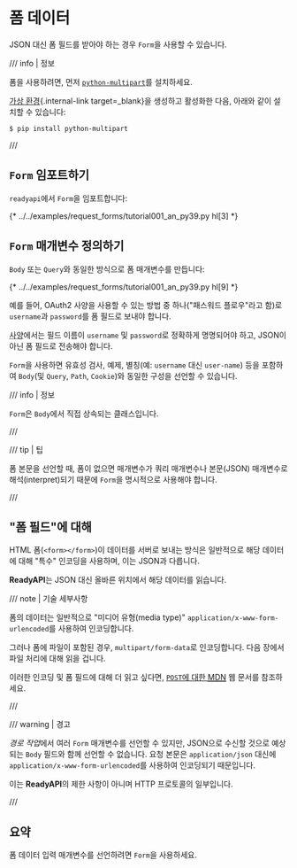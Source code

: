 # 폼 데이터

JSON 대신 폼 필드를 받아야 하는 경우 `Form`을 사용할 수 있습니다.

/// info | 정보

폼을 사용하려면, 먼저 <a href="https://github.com/Kludex/python-multipart" class="external-link" target="_blank">`python-multipart`</a>를 설치하세요.

[가상 환경](../virtual-environments.md){.internal-link target=_blank}을 생성하고 활성화한 다음, 아래와 같이 설치할 수 있습니다:

```console
$ pip install python-multipart
```

///

## `Form` 임포트하기

`readyapi`에서 `Form`을 임포트합니다:

{* ../../examples/request_forms/tutorial001_an_py39.py hl[3] *}

## `Form` 매개변수 정의하기

`Body` 또는 `Query`와 동일한 방식으로 폼 매개변수를 만듭니다:

{* ../../examples/request_forms/tutorial001_an_py39.py hl[9] *}

예를 들어, OAuth2 사양을 사용할 수 있는 방법 중 하나("패스워드 플로우"라고 함)로 `username`과 `password`를 폼 필드로 보내야 합니다.

<abbr title="specification">사양</abbr>에서는 필드 이름이 `username` 및 `password`로 정확하게 명명되어야 하고, JSON이 아닌 폼 필드로 전송해야 합니다.

`Form`을 사용하면 유효성 검사, 예제, 별칭(예: `username` 대신 `user-name`) 등을 포함하여 `Body`(및 `Query`, `Path`, `Cookie`)와 동일한 구성을 선언할 수 있습니다.

/// info | 정보

`Form`은 `Body`에서 직접 상속되는 클래스입니다.

///

/// tip | 팁

폼 본문을 선언할 때, 폼이 없으면 매개변수가 쿼리 매개변수나 본문(JSON) 매개변수로 해석(interpret)되기 때문에 `Form`을 명시적으로 사용해야 합니다.

///

## "폼 필드"에 대해

HTML 폼(`<form></form>`)이 데이터를 서버로 보내는 방식은 일반적으로 해당 데이터에 대해 "특수" 인코딩을 사용하며, 이는 JSON과 다릅니다.

**ReadyAPI**는 JSON 대신 올바른 위치에서 해당 데이터를 읽습니다.

/// note | 기술 세부사항

폼의 데이터는 일반적으로 "미디어 유형(media type)" `application/x-www-form-urlencoded`를 사용하여 인코딩합니다.

그러나 폼에 파일이 포함된 경우, `multipart/form-data`로 인코딩합니다. 다음 장에서 파일 처리에 대해 읽을 겁니다.


이러한 인코딩 및 폼 필드에 대해 더 읽고 싶다면, <a href="https://developer.mozilla.org/en-US/docs/Web/HTTP/Methods/POST" class="external-link" target="_blank"><code>POST</code>에 대한 <abbr title="Mozilla Developer Network">MDN</a> 웹 문서를 참조하세요.

///

/// warning | 경고

*경로 작업*에서 여러 `Form` 매개변수를 선언할 수 있지만, JSON으로 수신할 것으로 예상되는 `Body` 필드와 함께 선언할 수 없습니다. 요청 본문은 `application/json` 대신에 `application/x-www-form-urlencoded`를 사용하여 인코딩되기 때문입니다.

이는 **ReadyAPI**의 제한 사항이 아니며 HTTP 프로토콜의 일부입니다.

///

## 요약

폼 데이터 입력 매개변수를 선언하려면 `Form`을 사용하세요.
